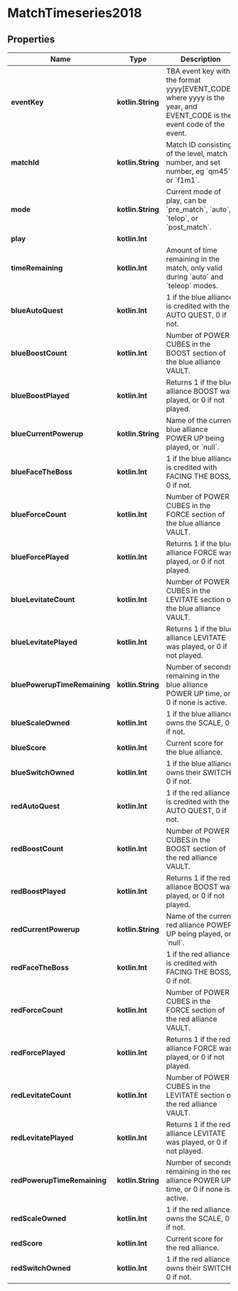 
# MatchTimeseries2018

## Properties

| Name                         | Type              | Description                                                                                                            | Notes      |
| ---------------------------- | ----------------- | ---------------------------------------------------------------------------------------------------------------------- | ---------- |
| **eventKey**                 | **kotlin.String** | TBA event key with the format yyyy[EVENT_CODE], where yyyy is the year, and EVENT_CODE is the event code of the event. | [optional] |
| **matchId**                  | **kotlin.String** | Match ID consisting of the level, match number, and set number, eg &#x60;qm45&#x60; or &#x60;f1m1&#x60;.               | [optional] |
| **mode**                     | **kotlin.String** | Current mode of play, can be &#x60;pre_match&#x60;, &#x60;auto&#x60;, &#x60;telop&#x60;, or &#x60;post_match&#x60;.    | [optional] |
| **play**                     | **kotlin.Int**    |                                                                                                                        | [optional] |
| **timeRemaining**            | **kotlin.Int**    | Amount of time remaining in the match, only valid during &#x60;auto&#x60; and &#x60;teleop&#x60; modes.                | [optional] |
| **blueAutoQuest**            | **kotlin.Int**    | 1 if the blue alliance is credited with the AUTO QUEST, 0 if not.                                                      | [optional] |
| **blueBoostCount**           | **kotlin.Int**    | Number of POWER CUBES in the BOOST section of the blue alliance VAULT.                                                 | [optional] |
| **blueBoostPlayed**          | **kotlin.Int**    | Returns 1 if the blue alliance BOOST was played, or 0 if not played.                                                   | [optional] |
| **blueCurrentPowerup**       | **kotlin.String** | Name of the current blue alliance POWER UP being played, or &#x60;null&#x60;.                                          | [optional] |
| **blueFaceTheBoss**          | **kotlin.Int**    | 1 if the blue alliance is credited with FACING THE BOSS, 0 if not.                                                     | [optional] |
| **blueForceCount**           | **kotlin.Int**    | Number of POWER CUBES in the FORCE section of the blue alliance VAULT.                                                 | [optional] |
| **blueForcePlayed**          | **kotlin.Int**    | Returns 1 if the blue alliance FORCE was played, or 0 if not played.                                                   | [optional] |
| **blueLevitateCount**        | **kotlin.Int**    | Number of POWER CUBES in the LEVITATE section of the blue alliance VAULT.                                              | [optional] |
| **blueLevitatePlayed**       | **kotlin.Int**    | Returns 1 if the blue alliance LEVITATE was played, or 0 if not played.                                                | [optional] |
| **bluePowerupTimeRemaining** | **kotlin.String** | Number of seconds remaining in the blue alliance POWER UP time, or 0 if none is active.                                | [optional] |
| **blueScaleOwned**           | **kotlin.Int**    | 1 if the blue alliance owns the SCALE, 0 if not.                                                                       | [optional] |
| **blueScore**                | **kotlin.Int**    | Current score for the blue alliance.                                                                                   | [optional] |
| **blueSwitchOwned**          | **kotlin.Int**    | 1 if the blue alliance owns their SWITCH, 0 if not.                                                                    | [optional] |
| **redAutoQuest**             | **kotlin.Int**    | 1 if the red alliance is credited with the AUTO QUEST, 0 if not.                                                       | [optional] |
| **redBoostCount**            | **kotlin.Int**    | Number of POWER CUBES in the BOOST section of the red alliance VAULT.                                                  | [optional] |
| **redBoostPlayed**           | **kotlin.Int**    | Returns 1 if the red alliance BOOST was played, or 0 if not played.                                                    | [optional] |
| **redCurrentPowerup**        | **kotlin.String** | Name of the current red alliance POWER UP being played, or &#x60;null&#x60;.                                           | [optional] |
| **redFaceTheBoss**           | **kotlin.Int**    | 1 if the red alliance is credited with FACING THE BOSS, 0 if not.                                                      | [optional] |
| **redForceCount**            | **kotlin.Int**    | Number of POWER CUBES in the FORCE section of the red alliance VAULT.                                                  | [optional] |
| **redForcePlayed**           | **kotlin.Int**    | Returns 1 if the red alliance FORCE was played, or 0 if not played.                                                    | [optional] |
| **redLevitateCount**         | **kotlin.Int**    | Number of POWER CUBES in the LEVITATE section of the red alliance VAULT.                                               | [optional] |
| **redLevitatePlayed**        | **kotlin.Int**    | Returns 1 if the red alliance LEVITATE was played, or 0 if not played.                                                 | [optional] |
| **redPowerupTimeRemaining**  | **kotlin.String** | Number of seconds remaining in the red alliance POWER UP time, or 0 if none is active.                                 | [optional] |
| **redScaleOwned**            | **kotlin.Int**    | 1 if the red alliance owns the SCALE, 0 if not.                                                                        | [optional] |
| **redScore**                 | **kotlin.Int**    | Current score for the red alliance.                                                                                    | [optional] |
| **redSwitchOwned**           | **kotlin.Int**    | 1 if the red alliance owns their SWITCH, 0 if not.                                                                     | [optional] |
